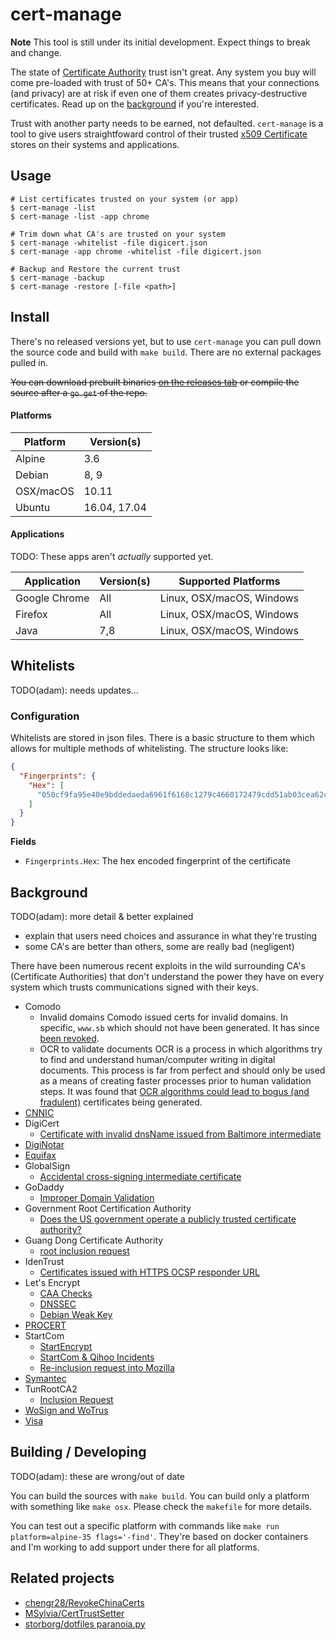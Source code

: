 # cert-manage

**Note** This tool is still under its initial development. Expect things to break and change.

The state of [Certificate Authority](https://en.wikipedia.org/wiki/Certificate_authority) trust isn't great. Any system you buy will come pre-loaded with trust of 50+ CA's. This means that your connections (and privacy) are at risk if even one of them creates privacy-destructive certificates. Read up on the [background](#background) if you're interested.

Trust with another party needs to be earned, not defaulted. `cert-manage` is a tool to give users straightfoward control of their trusted [x509 Certificate](https://en.wikipedia.org/wiki/X.509) stores on their systems and applications.

## Usage

```
# List certificates trusted on your system (or app)
$ cert-manage -list
$ cert-manage -list -app chrome

# Trim down what CA's are trusted on your system
$ cert-manage -whitelist -file digicert.json
$ cert-manage -app chrome -whitelist -file digicert.json

# Backup and Restore the current trust
$ cert-manage -backup
$ cert-manage -restore [-file <path>]
```

## Install

There's no released versions yet, but to use `cert-manage` you can pull down the source code and build with `make build`. There are no external packages pulled in.

~~You can download prebuilt binaries [on the releases tab](https://github.com/adamdecaf/cert-manage/releases) or compile the source after a `go get` of the repo.~~

#### Platforms

| Platform | Version(s) |
|----|----|
| Alpine | 3.6 |
| Debian | 8, 9 |
| OSX/macOS | 10.11 |
| Ubuntu | 16.04, 17.04 |

#### Applications

TODO: These apps aren't _actually_ supported yet.

| Application | Version(s) | Supported Platforms |
|----|----|----|
| Google Chrome | All | Linux, OSX/macOS, Windows |
| Firefox | All | Linux, OSX/macOS, Windows |
| Java | 7,8 | Linux, OSX/macOS, Windows |

## Whitelists

TODO(adam): needs updates...

### Configuration

Whitelists are stored in json files. There is a basic structure to them which allows for multiple methods of whitelisting. The structure looks like:

```json
{
  "Fingerprints": {
    "Hex": [
      "050cf9fa95e40e9bddedaeda6961f6168c1279c4660172479cdd51ab03cea62c"
    ]
  }
}
```

**Fields**

- `Fingerprints.Hex`: The hex encoded fingerprint of the certificate

## Background

TODO(adam): more detail & better explained

- explain that users need choices and assurance in what they're trusting
- some CA's are better than others, some are really bad (negligent)

There have been numerous recent exploits in the wild surrounding CA's (Certificate Authorities) that don't understand the power they have on every system which trusts communications signed with their keys.

- Comodo
  - Invalid domains
    Comodo issued certs for invalid domains. In specific, `www.sb` which should not have been generated. It has since [been revoked](https://crt.sh/?id=34242572).
  - OCR to validate documents
    OCR is a process in which algorithms try to find and understand human/computer writing in digital documents. This process is far from perfect and should only be used as a means of creating faster processes prior to human validation steps. It was found that [OCR algorithms could lead to bogus (and fradulent)](https://bugzilla.mozilla.org/show_bug.cgi?id=1311713) certificates being generated.
- [CNNIC](https://blog.mozilla.org/security/2015/03/23/revoking-trust-in-one-cnnic-intermediate-certificate/)
- DigiCert
  - [Certificate with invalid dnsName issued from Baltimore intermediate](https://groups.google.com/forum/#!topic/mozilla.dev.security.policy/5bpr9yBgaYo)
- [DigiNotar](https://en.wikipedia.org/wiki/DigiNotar)
- [Equifax](https://www.consumerreports.org/privacy/what-consumers-need-to-know-about-the-equifax-data-breach/)
- GlobalSign
  - [Accidental cross-signing intermediate certificate](https://downloads.globalsign.com/acton/fs/blocks/showLandingPage/a/2674/p/p-008f/t/page/fm/0)
- GoDaddy
  - [Improper Domain Validation](https://groups.google.com/forum/?hl=en#!msg/mozilla.dev.security.policy/Htujoyq-pO8/uRBcS2TmBQAJ)
- Government Root Certification Authority
  - [Does the US government operate a publicly trusted certificate authority?](https://https.cio.gov/certificates/#does-the-us-government-operate-a-publicly-trusted-certificate-authority?)
- Guang Dong Certificate Authority
  - [root inclusion request](https://groups.google.com/forum/#!topic/mozilla.dev.security.policy/kB2JrygK7Vk)
- IdenTrust
  - [Certificates issued with HTTPS OCSP responder URL](https://groups.google.com/forum/#!topic/mozilla.dev.security.policy/jSHuE-Oc7rY)
- Let's Encrypt
  - [CAA Checks](https://groups.google.com/forum/#!topic/mozilla.dev.security.policy/SrAhO4ye4G8)
  - [DNSSEC](https://groups.google.com/d/msg/mozilla.dev.security.policy/r9QM8tNqxx0/ZmnWwTXoAQAJ)
  - [Debian Weak Key](https://groups.google.com/forum/#!topic/mozilla.dev.security.policy/WL_-9pVhZf8)
- [PROCERT](https://wiki.mozilla.org/CA:PROCERT_Issues)
- StartCom
  - [StartEncrypt](https://www.computest.nl/blog/startencrypt-considered-harmful-today/)
  - [StartCom & Qihoo Incidents](https://groups.google.com/forum/#!topic/mozilla.dev.security.policy/TbDYE69YP8E)
  - [Re-inclusion request into Mozilla](https://groups.google.com/forum/#!topic/mozilla.dev.security.policy/hNOJJrN6WfE)
- [Symantec](https://wiki.mozilla.org/CA:Symantec_Issues)
- TunRootCA2
  - [Inclusion Request](https://groups.google.com/forum/#!topic/mozilla.dev.security.policy/wCZsVq7AtUY)
- [WoSign and WoTrus](https://wiki.mozilla.org/CA:WoSign_Issues)
- [Visa](https://groups.google.com/d/msg/mozilla.dev.security.policy/NNV3zvX43vE/rae9kNkWAgAJ)

## Building / Developing

TODO(adam): these are wrong/out of date

You can build the sources with `make build`. You can build only a platform with something like `make osx`. Please check the `makefile` for more details.

You can test out a specific platform with commands like `make run platform=alpine-35 flags='-find'`. They're based on docker containers and I'm working to add support under there for all platforms.

## Related projects

- [chengr28/RevokeChinaCerts](https://github.com/chengr28/RevokeChinaCerts)
- [MSylvia/CertTrustSetter](https://github.com/MSylvia/CertTrustSetter)
- [storborg/dotfiles paranoia.py](https://github.com/storborg/dotfiles/blob/master/scripts/paranoia.py)
